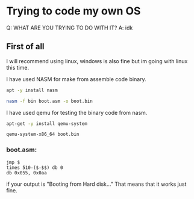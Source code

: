 # Trying to code my own OS
Q: WHAT ARE YOU TRYING TO DO WITH IT? A: idk

## First of all
I will recommend using linux, windows is also fine but im going with linux this time.

I have used NASM for make from assemble code binary.
```bash
apt -y install nasm
```

```bash
nasm -f bin boot.asm -o boot.bin
```

I have used qemu for testing the binary code from nasm.
```bash
apt-get -y install qemu-system
```

```bash
qemu-system-x86_64 boot.bin
```

### boot.asm: 
 ```
jmp $
times 510-($-$$) db 0
db 0x055, 0x0aa
 ```

 if your output is "Booting from Hard disk..." That means that it works just fine.